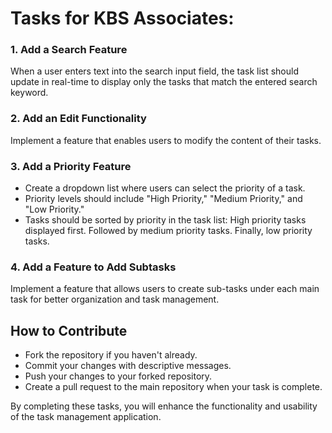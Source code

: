 # Tasks for KBS Associates:

### 1. Add a Search Feature
When a user enters text into the search input field, the task list should update in real-time to display only the tasks that match the entered search keyword.

### 2. Add an Edit Functionality
Implement a feature that enables users to modify the content of their tasks.

### 3. Add a Priority Feature
 - Create a dropdown list where users can select the priority of a task.
 - Priority levels should include "High Priority," "Medium Priority," and "Low Priority."
 - Tasks should be sorted by priority in the task list: High priority tasks displayed first. Followed by medium priority tasks. Finally, low priority tasks.
### 4. Add a Feature to Add Subtasks
Implement a feature that allows users to create sub-tasks under each main task for better organization and task management.


## How to Contribute

- Fork the repository if you haven't already.
- Commit your changes with descriptive messages.
- Push your changes to your forked repository.
- Create a pull request to the main repository when your task is complete.


By completing these tasks, you will enhance the functionality and usability of the task management application. 


